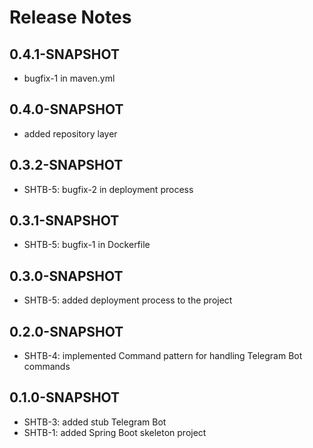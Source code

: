 # Release Notes

## 0.4.1-SNAPSHOT

* bugfix-1 in maven.yml

## 0.4.0-SNAPSHOT

* added repository layer

## 0.3.2-SNAPSHOT

* SHTB-5: bugfix-2 in deployment process

## 0.3.1-SNAPSHOT

* SHTB-5: bugfix-1 in Dockerfile

## 0.3.0-SNAPSHOT

* SHTB-5: added deployment process to the project

## 0.2.0-SNAPSHOT

* SHTB-4: implemented Command pattern for handling Telegram Bot commands

## 0.1.0-SNAPSHOT

* SHTB-3: added stub Telegram Bot
* SHTB-1: added Spring Boot skeleton project
